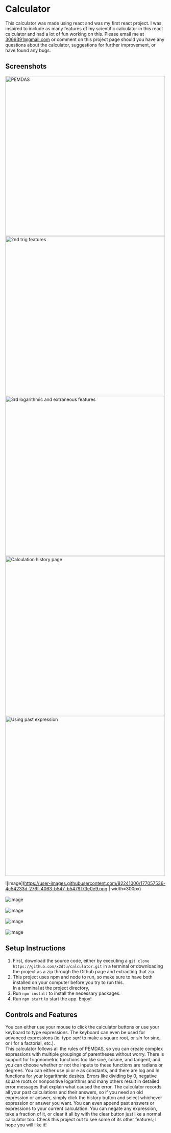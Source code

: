# Calculator
This calculator was made using react and was my first react project. I was inspired to include as many features of my scientific calculator in this react calculator and had a lot of fun working on this. Please email me at 3069391@gmail.com or comment on this project page should you have any questions about the calculator, suggestions for further improvement, or have found any bugs.

## Screenshots
<img src="https://user-images.githubusercontent.com/82241006/177057536-4c54233d-276f-4063-b547-b5479f73e0e9.png" alt="PEMDAS" width="500" />
<img src="https://user-images.githubusercontent.com/82241006/177057572-75338c28-6771-4543-a8e4-849ae043fae6.png" alt="2nd trig features" width="500" />
<img src="https://user-images.githubusercontent.com/82241006/177057602-11c6aebe-1466-4619-8244-3fa5b3342389.png" alt="3rd logarithmic and extraneous features" width="500" />
<img src="https://user-images.githubusercontent.com/82241006/177057637-2f8938d4-06ef-41d1-b3ca-6368b5486d92.png" alt="Calculation history page" width="500" />
<img src="https://user-images.githubusercontent.com/82241006/177057674-58dae9e2-e19b-451b-b121-5c1a82d1f14c.png" alt="Using past expression" width="500" />

![image](https://user-images.githubusercontent.com/82241006/177057536-4c54233d-276f-4063-b547-b5479f73e0e9.png | width=300px)
<br>
<br>
![image](https://user-images.githubusercontent.com/82241006/177057572-75338c28-6771-4543-a8e4-849ae043fae6.png)
<br>
<br>
![image](https://user-images.githubusercontent.com/82241006/177057602-11c6aebe-1466-4619-8244-3fa5b3342389.png)
<br>
<br>
![image](https://user-images.githubusercontent.com/82241006/177057637-2f8938d4-06ef-41d1-b3ca-6368b5486d92.png)
<br>
<br>
![image](https://user-images.githubusercontent.com/82241006/177057674-58dae9e2-e19b-451b-b121-5c1a82d1f14c.png)

## Setup Instructions
1. First, download the source code, either by executing a `git clone https://github.com/x2dtu/calculator.git` in a terminal or downloading the project as a zip through the Github page and extracting that zip.
2. This project uses npm and node to run, so make sure to have both installed on your computer before you try to run this. <br>
In a terminal at the project directory,
3. Run `npm install` to install the necessary packages.
4. Run `npm start` to start the app. Enjoy!

## Controls and Features
You can either use your mouse to click the calculator buttons or use your keyboard to type expressions. The keyboard can even be used for advanced expressions (ie. type *sqrt* to make a square root, or *sin* for sine, or *!* for a factorial, etc.). <br>
This calculator follows all the rules of PEMDAS, so you can create complex expressions with multiple groupings of parentheses without worry. There is support for trigonometric functions too like sine, cosine, and tangent, and you can choose whether or not the inputs to these functions are radians or degrees. You can either use pi or e as constants, and there are log and ln functions for your logarithmic desires. Errors like dividing by 0, negative square roots or nonpositive logarithms and many others result in detailed error messages that explain what caused the error. The calculator records all your past calculations and their answers, so if you need an old expression or answer, simply click the history button and select whichever expression or answer you want. You can even append past answers or expressions to your current calculation. You can negate any expression, take a fraction of it, or clear it all by with the clear button just like a normal calculator too. Check this project out to see some of its other features; I hope you will like it!

